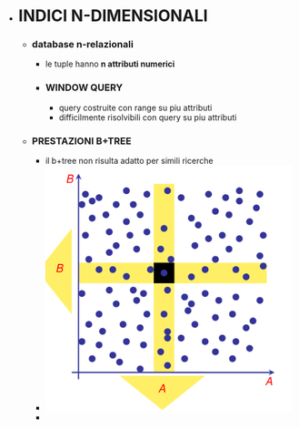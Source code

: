 - # INDICI N-DIMENSIONALI
	- ### database n-relazionali
		- le tuple hanno **n attributi numerici**
		- ### WINDOW QUERY
			- query costruite con range su piu attributi
			- difficilmente risolvibili con query su piu attributi
	- ### PRESTAZIONI B+TREE
		- il b+tree non risulta adatto per simili ricerche
		- ![image.png](../assets/image_1683712781931_0.png)
		-